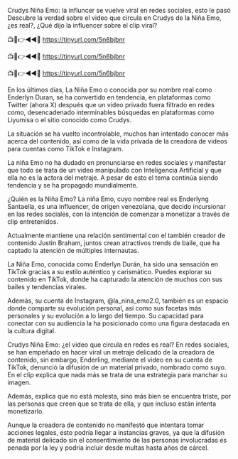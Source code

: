 Crudys Niña Emo: la influncer se vuelve viral en redes sociales, esto le pasó
Descubre la verdad sobre el video que circula en Crudys de la Niña Emo, ¿es real?, ¿Qué dijo la influencer sobre el clip viral?


📺📱👉◄◄🔴  https://tinyurl.com/5n6bjbnr

📺📱👉◄◄🔴  https://tinyurl.com/5n6bjbnr

📺📱👉◄◄🔴  https://tinyurl.com/5n6bjbnr


En los últimos días, La Niña Emo o conocida por su nombre real como Enderlyn Duran, se ha convertido en tendencia, en plataformas como Twitter (ahora X) después que un video privado fuera filtrado en redes como, desencadenado interminables búsquedas en plataformas como Liyumisa o el sitio conocido como Crudys.

La situación se ha vuelto incontrolable, muchos han intentado conocer más acerca del contenido, así como de la vida privada de la creadora de videos para cuentas como TikTok e Instagram.

La niña Emo no ha dudado en pronunciarse en redes sociales y manifestar que todo se trata de un video manipulado con Inteligencia Artificial y que ella no es la actora del metraje. A pesar de esto el tema continúa siendo tendencia y se ha propagado mundialmente.


¿Quién es la Niña Emo?
La niña Emo, cuyo nombre real es Enderlyng Santaella, es una influencer, de origen venezolana, que decido incursionar en las redes sociales, con la intención de comenzar a monetizar a través de clip entretenidos.


Actualmente mantiene una relación sentimental con el también creador de contenido Justin Braham, juntos crean atractivos trends de baile, que ha captado la atención de múltiples internautas.

La Niña Emo, conocida como Enderlyn Durán, ha sido una sensación en TikTok gracias a su estilo auténtico y carismático. Puedes explorar su contenido en TikTok, donde ha capturado la atención de muchos con sus bailes y tendencias virales.

Además, su cuenta de Instagram, @la_nina_emo2.0, también es un espacio donde comparte su evolución personal, así como sus facetas más personales y su evolución a lo largo del tiempo. Su capacidad para conectar con su audiencia la ha posicionado como una figura destacada en la cultura digital.


Crudys Niña Emo: ¿el video que circula en redes es real?
En redes sociales, se han empeñado en hacer viral un metraje delicado de la creadora de contenido, sin embargo, Enderling, mediante el video en su cuenta de TikTok, denunció la difusión de un material privado, nombrado como suyo. En el clip explica que nada más se trata de una estrategia para manchar su imagen.

Además, explica que no está molesta, sino más bien se encuentra triste, por las personas que creen que se trata de ella, y que incluso están intenta monetizarlo.

Aunque la creadora de contenido no manifestó que intentara tomar acciones legales, esto podría llegar a instancias graves, ya que la difusión de material delicado sin el consentimiento de las personas involucradas es penada por la ley y podría incluir desde multas hasta años de cárcel.
